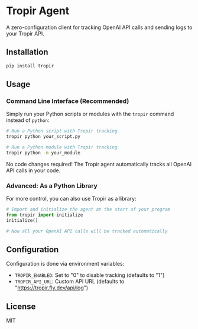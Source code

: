 # Tropir Agent

A zero-configuration client for tracking OpenAI API calls and sending logs to your Tropir API.

## Installation

```bash
pip install tropir
```

## Usage

### Command Line Interface (Recommended)

Simply run your Python scripts or modules with the `tropir` command instead of `python`:

```bash
# Run a Python script with Tropir tracking
tropir python your_script.py

# Run a Python module with Tropir tracking
tropir python -m your_module
```

No code changes required! The Tropir agent automatically tracks all OpenAI API calls in your code.

### Advanced: As a Python Library

For more control, you can also use Tropir as a library:

```python
# Import and initialize the agent at the start of your program
from tropir import initialize
initialize()

# Now all your OpenAI API calls will be tracked automatically
```

## Configuration

Configuration is done via environment variables:

- `TROPIR_ENABLED`: Set to "0" to disable tracking (defaults to "1")
- `TROPIR_API_URL`: Custom API URL (defaults to "https://tropir.fly.dev/api/log")

## License

MIT 